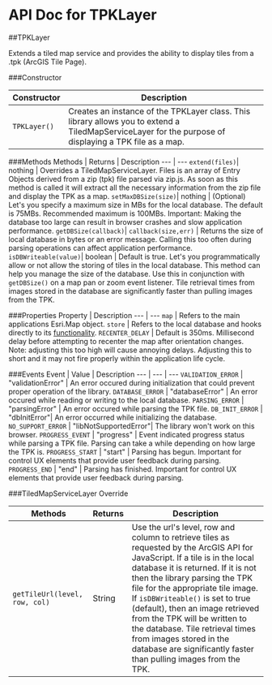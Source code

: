 API Doc for TPKLayer
====================

##TPKLayer

Extends a tiled map service and provides the ability to display tiles from a .tpk (ArcGIS Tile Page).

###Constructor

Constructor | Description
--- | ---
`TPKLayer()` | Creates an instance of the TPKLayer class. This library allows you to extend a TiledMapServiceLayer for the purpose of displaying a TPK file as a map.

###Methods
Methods | Returns | Description
--- | ---
`extend(files)`| nothing | Overrides a TiledMapServiceLayer. Files is an array of Entry Objects derived from a zip (tpk) file parsed via zip.js. As soon as this method is called it will extract all the necessary information from the zip file and display the TPK as a map.
`setMaxDBSize(size)`| nothing | (Optional) Let's you specify a maximum size in MBs for the local database. The default is 75MBs. Recommended maximum is 100MBs. Important: Making the database too large can result in browser crashes and slow application performance.
`getDBSize(callback)`| `callback(size,err)` | Returns the size of local database in bytes or an error message. Calling this too often during parsing operations can affect application performance.
`isDBWriteable(value)`| boolean | Default is true. Let's you programmatically allow or not allow the storing of tiles in the local database. This method can help you manage the size of the database. Use this in conjunction with `getDBSize()` on a map pan or zoom event listener. Tile retrieval times from images stored in the database are significantly faster than pulling images from the TPK.

###Properties
Property  | Description
--- | ---
`map` | Refers to the main applications Esri.Map object.
`store` | Refers to the local database and hooks directly to its [functionality](offlinetilesenabler.md). 
`RECENTER_DELAY` | Default is 350ms. Millisecond delay before attempting to recenter the map after orientation changes. Note: adjusting this too high will cause annoying delays. Adjusting this to short and it may not fire properly within the application life cycle.	

###Events
Event | Value | Description
--- | --- | ---
`VALIDATION_ERROR` | "validationError" | An error occured during initialization that could prevent proper operation of the library.
`DATABASE_ERROR` | "databaseError" | An error occured while reading or writing to the local database.
`PARSING_ERROR` | "parsingError" | An error occured while parsing the TPK file.
`DB_INIT_ERROR` | "dbInitError"| An error occurred while initializing the database.
`NO_SUPPORT_ERROR` | "libNotSupportedError"| The library won't work on this browser.
`PROGRESS_EVENT` | "progress" | Event indicated progress status while parsing a TPK file. Parsing can take a while depending on how large the TPK is.
`PROGRESS_START` | "start" | Parsing has begun. Important for control UX elements that provide user feedback during parsing.
`PROGRESS_END` | "end" | Parsing has finished. Important for control UX elements that provide user feedback during parsing.

###TiledMapServiceLayer Override

Methods | Returns | Description
--- | --- | ---
`getTileUrl(level, row, col)` | String | Use the url's level, row and column to retrieve tiles as requested by the ArcGIS API for JavaScript. If a tile is in the local database it is returned. If it is not then the library parsing the TPK file for the appropriate tile image. If 	`isDBWriteable()` is set to true (default), then an image retrieved from the TPK will be written to the database. Tile retrieval times from images stored in the database are significantly faster than pulling images from the TPK.

